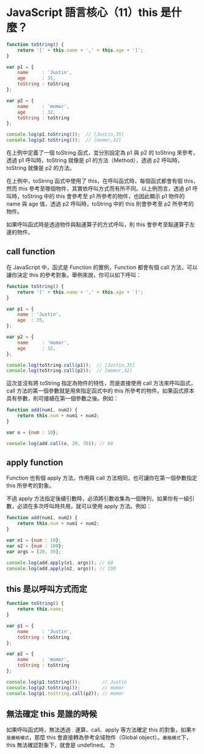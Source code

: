# JavaScript 語言核心（11）this 是什麼？

```javascript
function toString() {
    return '[' + this.name + ',' + this.age + ']';
}

var p1 = {
    name     : 'Justin',
    age      : 35,
    toString : toString
};

var p2 = {
    name     : 'momor',
    age      : 32,
    toString : toString
};

console.log(p1.toString());  // [Justin,35]
console.log(p2.toString());  // [momor,32]
```

在上例中定義了一個 toString 函式，並分別設定為 p1 與 p2 的 toString 來參考，透過 p1 呼叫時，toString 就像是 p1 的方法（Method），透過 p2 呼叫時，toString 就像是 p2 的方法。

在上例中，toString 函式中使用了 this，在呼叫函式時，每個函式都會有個 this，然而 this 參考至哪個物件，其實依呼叫方式而有所不同。以上例而言，透過 p1 呼叫時，toString 中的 this 會參考至 p1 所參考的物件，也因此顯示 p1 物件的 name 與 age 值，透過 p2 呼叫時，toString 中的 this 則會參考至 p2 所參考的物件。

如果呼叫函式時是透過物件與點運算子的方式呼叫，則 this 會參考至點運算子左邊的物件。

## call function

在 JavaScript 中，函式是 Function 的實例，Function 都會有個 call 方法，可以讓你決定 this 的參考對象。舉例來說，你可以如下呼叫：

```javascript
function toString() {
    return '[' + this.name + ',' + this.age + ']';
}

var p1 = {
    name : 'Justin',
    age  : 35,
};

var p2 = {
    name     : 'momor',
    age      : 32,
};

console.log(toString.call(p1));  // [Justin,35]
console.log(toString.call(p2));  // [momor,32]
```

這次並沒有將 toString 指定為物件的特性，而是直接使用 call 方法來呼叫函式， call 方法的第一個參數就是用來指定函式中的 this 所參考的物件。如果函式原本具有參數，則可接續在第一個參數之後。例如：

```javascript
function add(num1, num2) {
    return this.num + num1 + num2;
}

var o = {num : 10};

console.log(add.call(o, 20, 30)); // 60
```

## apply function

Function 也有個 apply 方法，作用與 call 方法相同，也可讓你在第一個參數指定 this 所參考的對象。

不過 apply 方法指定後續引數時，必須將引數收集為一個陣列，如果你有一組引數，必須在多次呼叫時共用，就可以使用 apply 方法。例如：

```javascript
function add(num1, num2) {
    return this.num + num1 + num2;
}

var o1 = {num : 10};
var o2 = {num : 100};
var args = [20, 30];

console.log(add.apply(o1, args)); // 60
console.log(add.apply(o2, args)); // 150
```

## this 是以呼叫方式而定

```javascript
function toString() {
    return this.name;
}

var p1 = {
    name     : 'Justin',
    toString : toString
};

var p2 = {
    name     : 'momor',
    toString : toString
};

console.log(p1.toString());        // Justin
console.log(p2.toString());        // momor
console.log(p1.toString.call(p2)); // momor
```

## 無法確定 this 是誰的時候

如果呼叫函式時，無法透過 . 運算、call、apply 等方法確定 this 的對象，如果`不是嚴格模式`，那麼 this 會直接轉為參考全域物件（Global object）。`嚴格模式`下，this 無法確認對象下，就會是 undefined。
ㄌ